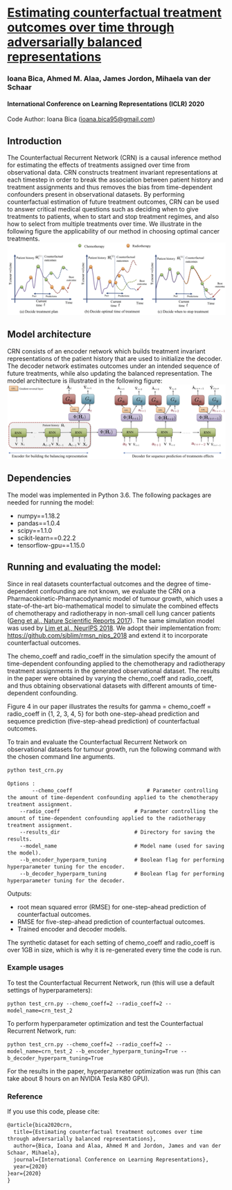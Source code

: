 # [Estimating counterfactual treatment outcomes over time through adversarially balanced representations](https://openreview.net/forum?id=BJg866NFvB)

### Ioana Bica, Ahmed M. Alaa, James Jordon, Mihaela van der Schaar

#### International Conference on Learning Representations (ICLR) 2020

Code Author: Ioana Bica (ioana.bica95@gmail.com)

## Introduction
The Counterfactual Recurrent Network (CRN) is a causal inference method for estimating the effects of treatments assigned 
over time from observational data. CRN constructs treatment invariant representations at each timestep in order to break the 
association between patient history and treatment assignments and thus removes the bias from time-dependent confounders 
present in observational datasets. By performing counterfactual estimation of future treatment outcomes, CRN can be 
used to answer critical medical questions such as deciding when to give treatments to patients, when to start and 
stop treatment regimes, and also how to select from multiple treatments over time. We illustrate in 
the following figure the applicability of our method in choosing optimal cancer treatments.
![Treatments over time](./figures/treatment_effects_over_time.png)

## Model architecture
CRN consists of an encoder network which builds treatment invariant representations of the patient history that are used to 
initialize the decoder. The decoder network estimates outcomes under an intended sequence of future treatments, 
while also updating the balanced representation. The model architecture is illustrated in the following figure:
![CRN - Architecture](./figures/crn_architecture.png)


## Dependencies

The model was implemented in Python 3.6. The following packages are needed for running the model:
- numpy==1.18.2
- pandas==1.0.4
- scipy==1.1.0
- scikit-learn==0.22.2
- tensorflow-gpu==1.15.0

## Running and evaluating the model:

Since in real datasets counterfactual outcomes and the degree of time-dependent confounding are not known, we evaluate 
the CRN on a Pharmacokinetic-Pharmacodynamic model of tumour growth, which uses a state-of-the-art bio-mathematical model to 
simulate the combined effects of chemotherapy and radiotherapy in non-small cell lung cancer patients ([Geng et al., Nature Scientific Reports 2017](https://www.nature.com/articles/s41598-017-13646-z)). The same simulation 
model was used by [Lim et al., NeurIPS 2018](https://papers.nips.cc/paper/7977-forecasting-treatment-responses-over-time-using-recurrent-marginal-structural-networks.pdf).
We adopt their implementation from: https://github.com/sjblim/rmsn_nips_2018 and extend it to incorporate counterfactual outcomes.

The chemo_coeff and radio_coeff in the simulation specify the amount of time-dependent confounding
applied to the chemotherapy and radiotherapy treatment assignments in the generated observational dataset. The results in the paper were obtained by varying the
chemo_coeff and radio_coeff, and thus obtaining observational datasets with different amounts of time-dependent confounding. 

Figure 4 in our paper illustrates the results for gamma = chemo_coeff = radio_coeff in {1, 2, 3, 4, 5} for both one-step-ahead 
prediction and sequence prediction (five-step-ahead prediction) of counterfactual outcomes.

To train and evaluate the Counterfactual Recurrent Network on observational datasets for tumour growth, run the following command with the chosen command line arguments. 

```bash
python test_crn.py
```
```
Options :
        --chemo_coeff	                     # Parameter controlling the amount of time-dependent confounding applied to the chemotherapy treatment assignment. 
	--radio_coeff	                     # Parameter controlling the amount of time-dependent confounding applied to the radiotherapy treatment assignment.
	--results_dir                        # Directory for saving the results.
	--model_name                         # Model name (used for saving the model).
	--b_encoder_hyperparm_tuning         # Boolean flag for performing hyperparameter tuning for the encoder. 
	--b_decoder_hyperparm_tuning         # Boolean flag for performing hyperparameter tuning for the decoder. 
```

Outputs:
   - root mean squared error (RMSE) for one-step-ahead prediction of counterfactual outcomes.  
   - RMSE for five-step-ahead prediction of counterfactual outcomes. 
   - Trained encoder and decoder models. 

The synthetic dataset for each setting of chemo_coeff and radio_coeff is over 1GB in size, which is why it is re-generated every time the code is run. 

### Example usages

To test the Counterfactual Recurrent Network, run (this will use a default settings of hyperparameters):
```
python test_crn.py --chemo_coeff=2 --radio_coeff=2 --model_name=crn_test_2
```

To perform hyperparameter optimization and test the Counterfactual Recurrent Network, run:
```
python test_crn.py --chemo_coeff=2 --radio_coeff=2 --model_name=crn_test_2 --b_encoder_hyperparm_tuning=True --b_decoder_hyperparm_tuning=True
```

For the results in the paper, hyperparameter optimization was run (this can take about 8 hours on an
NVIDIA Tesla K80 GPU). 

 
### Reference

If you use this code, please cite:

```
@article{bica2020crn,
  title={Estimating counterfactual treatment outcomes over time through adversarially balanced representations},
  author={Bica, Ioana and Alaa, Ahmed M and Jordon, James and van der Schaar, Mihaela},
  journal={International Conference on Learning Representations},
  year={2020}
}ear={2020}
}
```